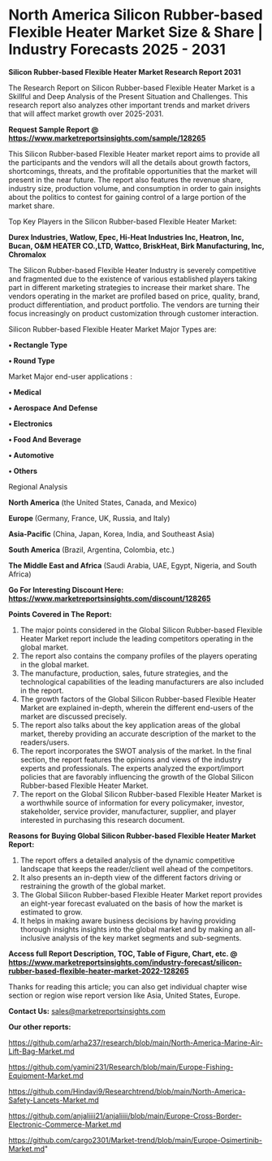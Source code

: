 # North America Silicon Rubber-based Flexible Heater Market Size & Share | Industry Forecasts 2025 - 2031

<strong>Silicon Rubber-based Flexible Heater Market Research Report 2031</strong>

The Research Report on Silicon Rubber-based Flexible Heater Market is a Skillful and Deep Analysis of the Present Situation and Challenges. This research report also analyzes other important trends and market drivers that will affect market growth over 2025-2031.

<strong>Request Sample Report @ <a href=https://www.marketreportsinsights.com/sample/128265>https://www.marketreportsinsights.com/sample/128265</a></strong>

This Silicon Rubber-based Flexible Heater market report aims to provide all the participants and the vendors will all the details about growth factors, shortcomings, threats, and the profitable opportunities that the market will present in the near future. The report also features the revenue share, industry size, production volume, and consumption in order to gain insights about the politics to contest for gaining control of a large portion of the market share.

Top Key Players in the Silicon Rubber-based Flexible Heater Market:

<strong>Durex Industries, Watlow, Epec, Hi-Heat Industries Inc, Heatron, Inc, Bucan, O&M HEATER CO.,LTD, Wattco, BriskHeat, Birk Manufacturing, Inc, Chromalox</strong>

The Silicon Rubber-based Flexible Heater Industry is severely competitive and fragmented due to the existence of various established players taking part in different marketing strategies to increase their market share. The vendors operating in the market are profiled based on price, quality, brand, product differentiation, and product portfolio. The vendors are turning their focus increasingly on product customization through customer interaction.

Silicon Rubber-based Flexible Heater Market Major Types are:

<strong>• Rectangle Type

• Round Type</strong>

Market Major end-user applications :

<strong>• Medical

• Aerospace And Defense

• Electronics

• Food And Beverage

• Automotive

• Others</strong>

Regional Analysis

</u><strong><b>North America</b></strong> (the United States, Canada, and Mexico)

<strong><b>Europe </b></strong>(Germany, France, UK, Russia, and Italy)

<strong><b>Asia-Pacific</b></strong> (China, Japan, Korea, India, and Southeast Asia)

<strong><b>South America</b></strong> (Brazil, Argentina, Colombia, etc.)

<strong><b>The Middle East and Africa</b></strong> (Saudi Arabia, UAE, Egypt, Nigeria, and South Africa)

<strong>Go For Interesting Discount Here: <a href=https://www.marketreportsinsights.com/discount/128265>https://www.marketreportsinsights.com/discount/128265</a></strong>

<strong>Points Covered in The Report:</strong>
<ol>
  <li>The major points considered in the Global Silicon Rubber-based Flexible Heater Market report include the leading competitors operating in the global market.</li>
  <li>The report also contains the company profiles of the players operating in the global market.</li>
  <li>The manufacture, production, sales, future strategies, and the technological capabilities of the leading manufacturers are also included in the report.</li>
  <li>The growth factors of the Global Silicon Rubber-based Flexible Heater Market are explained in-depth, wherein the different end-users of the market are discussed precisely.</li>
  <li>The report also talks about the key application areas of the global market, thereby providing an accurate description of the market to the readers/users.</li>
  <li>The report incorporates the SWOT analysis of the market. In the final section, the report features the opinions and views of the industry experts and professionals. The experts analyzed the export/import policies that are favorably influencing the growth of the Global Silicon Rubber-based Flexible Heater Market.</li>
  <li>The report on the Global Silicon Rubber-based Flexible Heater Market is a worthwhile source of information for every policymaker, investor, stakeholder, service provider, manufacturer, supplier, and player interested in purchasing this research document.</li>
</ol>
<strong>Reasons for Buying Global Silicon Rubber-based Flexible Heater Market Report:</strong>

<ol>
  <li>The report offers a detailed analysis of the dynamic competitive landscape that keeps the reader/client well ahead of the competitors.</li>
  <li>It also presents an in-depth view of the different factors driving or restraining the growth of the global market.</li>
  <li>The Global Silicon Rubber-based Flexible Heater Market report provides an eight-year forecast evaluated on the basis of how the market is estimated to grow.</li>
  <li>It helps in making aware business decisions by having providing thorough insights insights into the global market and by making an all-inclusive analysis of the key market segments and sub-segments.</li>
</ol>
<strong>Access full Report Description, TOC, Table of Figure, Chart, etc. @ <a href=https://www.marketreportsinsights.com/industry-forecast/silicon-rubber-based-flexible-heater-market-2022-128265>https://www.marketreportsinsights.com/industry-forecast/silicon-rubber-based-flexible-heater-market-2022-128265</a></strong>


Thanks for reading this article; you can also get individual chapter wise section or region wise report version like Asia, United States, Europe.

<strong>Contact Us:</strong>
sales@marketreportsinsights.com

<strong>Our other reports:</strong>

<a href=https://github.com/arha237/research/blob/main/North-America-Marine-Air-Lift-Bag-Market.md>https://github.com/arha237/research/blob/main/North-America-Marine-Air-Lift-Bag-Market.md</a>

<a href=https://github.com/yamini231/Research/blob/main/Europe-Fishing-Equipment-Market.md>https://github.com/yamini231/Research/blob/main/Europe-Fishing-Equipment-Market.md</a>

<a href=https://github.com/Hindavi9/Researchtrend/blob/main/North-America-Safety-Lancets-Market.md>https://github.com/Hindavi9/Researchtrend/blob/main/North-America-Safety-Lancets-Market.md</a>

<a href=https://github.com/anjaliiii21/anjaliiii/blob/main/Europe-Cross-Border-Electronic-Commerce-Market.md>https://github.com/anjaliiii21/anjaliiii/blob/main/Europe-Cross-Border-Electronic-Commerce-Market.md</a>

<a href=https://github.com/cargo2301/Market-trend/blob/main/Europe-Osimertinib-Market.md>https://github.com/cargo2301/Market-trend/blob/main/Europe-Osimertinib-Market.md</a>"
